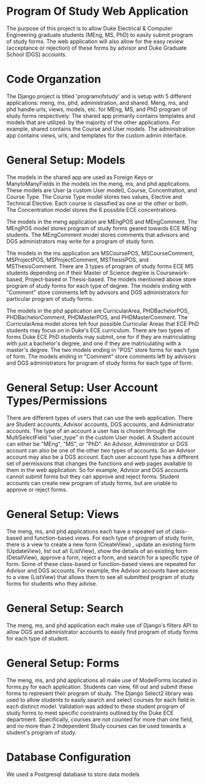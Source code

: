 # Program Of Study Web Application
The purpose of this project is to allow Duke Electrical & Computer Engineering graduate students (MEng, MS, PhD) to easily submit program of study forms. The web application will also allow for the easy review (acceptance or rejection) of these forms by advisor and Duke Graduate School (DGS) accounts.

# Code Organzation
The Django project is titled 'programofstudy' and is setup with 5 different applications: meng, ms, phd, administration, and shared. Meng, ms, and phd handle urls, views, models, etc. for MEng, MS, and PhD program of study forms respectively. The shared app primarily contains templates and models that are utilized. by the majority of the other applications. For example, shared contains the Course and User models. The administration app contains views, urls, and templates for the custom admin interface.

# General Setup: Models
The models in the shared app are used as Foreign Keys or ManytoManyFields in the models im the meng, ms, and phd applications. These models are User (a custom User model), Course, Concentration, and Course Type. The Course Type model stores two values, Elective and Technical Elective. Each course is classified as one or the other or both. The Concentration model stores the 6 possible ECE concentrations.

The models in the meng application are MEngPOS and MEngComment. The MEngPOS model stores program of study forms geared towards ECE MEng students. The MEngComment model stores comments that advisors and DGS administrators may write for a program of study form.

The models in the ms application are MSCoursePOS, MSCourseComment, MSProjectPOS, MSProjectComment, MSThesisPOS, and MSThesisComment. There are 3 types of program of study forms ECE MS students depending on if their Master of Science degree is Coursework-based, Project-based or Thesis-based. The models mentioned above store program of study forms for each type of degree. The models ending with "Comment" store comments left by advisors and DGS administrators for particular program of study forms.

The models in the phd application are CurricularArea, PHDBachelorPOS, PHDBachelorComment, PHDMasterPOS, and PHDMasterComment. The CurricularArea model stores teh four possible Curricular Areas that ECE PhD students may focus on in Duke's ECE curriculum. There are two types of forms Duke ECE PhD students may submit, one for if they are matriculating with just a bachelor's degree, and one if they are matriculating with a master's degree. The two models ending in "POS" store forms for each type of form. The models ending in "Comment" store comments left by advisors and DGS administrators for program of study forms for each type of form.

# General Setup: User Account Types/Permissions
There are different types of users that can use the web application. There are Student accounts, Advisor accounts, DGS accounts, and Administrator accounts. The type of an account a user has is chosen through the MultiSelectField "user_type" in the custom User model. A Student account can either be "MEng", "MS", or "PhD". An Advisor, Administrator or DGS account can also be one of the other two types of accounts. So an Advisor account may also be a DGS account. Each user account type has a different set of permissions that changes the functions and web pages available to them in the web application. So for example, Advisor and DGS accounts cannot submit forms but they can approve and reject forms. Student accounts can create new program of study forms, but are unable to approve or reject forms.

# General Setup: Views
The meng, ms, and phd applications each have a repeated set of class-based and function-based views. For each type of program of study form, there is a view to create a new form (CreateView) , update an existing form (UpdateView), list out all (ListView), show the details of an existing form (DetailView), approve a form, reject a form, and search for a specific type of form. Some of these class-based or function-based views are repeated for Advisor and DGS accounts. For example, the Advisor accounts have access to a view (ListView) that allows them to see all submitted program of study forms for students who they advise.

# General Setup: Search
The meng, ms, and phd application each make use of Django's filters API to allow DGS and administrator accounts to easily find program of study forms for each type of student.

# General Setup: Forms
The meng, ms, and phd applications all make use of ModelForms located in forms.py for each application. Students can view, fill out and submit these forms to represent their program of study. The Django Select2 library was used to allow students to easily search and select courses for each field in each distinct model. Validation was added to these student program of study forms to meet specific constraints outlined by the Duke ECE department. Specifically, courses are not counted for more than one field, and  no more than 2 Independent Study courses can be used towards a student's program of study.

# Database Configuration
We used a Postgresql database to store data models
